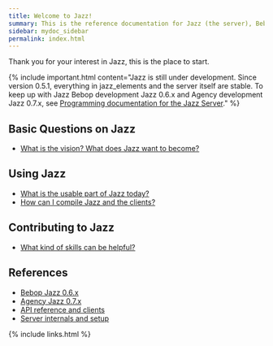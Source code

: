 ```yaml
---
title: Welcome to Jazz!
summary: This is the reference documentation for Jazz (the server), Bebop (the language), the Jazz API and core Docker images.
sidebar: mydoc_sidebar
permalink: index.html
---
```


Thank you for your interest in Jazz, this is the place to start.

{% include important.html content="Jazz is still under development. Since version 0.5.1, everything in jazz_elements and the server itself
are stable. To keep up with Jazz Bebop development Jazz 0.6.x and Agency development Jazz 0.7.x, see
[Programming documentation for the Jazz Server](https://kaalam.github.io/develop_jazz02/index.html)." %}

## Basic Questions on Jazz

* [What is the vision? What does Jazz want to become?](vision_intro_page.html)

## Using Jazz

* [What is the usable part of Jazz today?](using_jazz_today.html)
* [How can I compile Jazz and the clients?](using_compile_jazz.html)

## Contributing to Jazz

* [What kind of skills can be helpful?](contributing_welcome_all.html)

## References

* [Bebop Jazz 0.6.x](bop_elements.html)
* [Agency Jazz 0.7.x](agency_elements.html)
* [API reference and clients](api_ref_intro.html)
* [Server internals and setup](reference_server_setup.html)

{% include links.html %}
